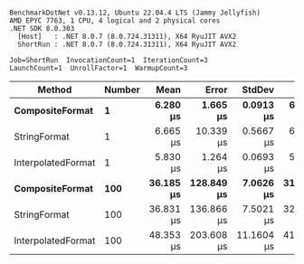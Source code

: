 ```

BenchmarkDotNet v0.13.12, Ubuntu 22.04.4 LTS (Jammy Jellyfish)
AMD EPYC 7763, 1 CPU, 4 logical and 2 physical cores
.NET SDK 8.0.303
  [Host]   : .NET 8.0.7 (8.0.724.31311), X64 RyuJIT AVX2
  ShortRun : .NET 8.0.7 (8.0.724.31311), X64 RyuJIT AVX2

Job=ShortRun  InvocationCount=1  IterationCount=3  
LaunchCount=1  UnrollFactor=1  WarmupCount=3  

```
| Method             | Number | Mean      | Error      | StdDev     | Min       | Max       | Allocated |
|------------------- |------- |----------:|-----------:|-----------:|----------:|----------:|----------:|
| **CompositeFormat**    | **1**      |  **6.280 μs** |   **1.665 μs** |  **0.0913 μs** |  **6.197 μs** |  **6.378 μs** |     **872 B** |
| StringFormat       | 1      |  6.665 μs |  10.339 μs |  0.5667 μs |  6.020 μs |  7.083 μs |     896 B |
| InterpolatedFormat | 1      |  5.830 μs |   1.264 μs |  0.0693 μs |  5.750 μs |  5.870 μs |     872 B |
| **CompositeFormat**    | **100**    | **36.185 μs** | **128.849 μs** |  **7.0626 μs** | **31.820 μs** | **44.333 μs** |   **14336 B** |
| StringFormat       | 100    | 36.831 μs | 136.866 μs |  7.5021 μs | 32.500 μs | 45.494 μs |   16736 B |
| InterpolatedFormat | 100    | 48.353 μs | 203.608 μs | 11.1604 μs | 41.357 μs | 61.224 μs |   14336 B |
